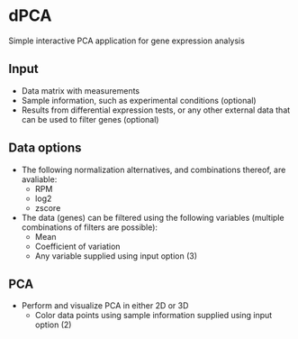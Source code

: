# dPCA
Simple interactive PCA application for gene expression analysis

## Input

* Data matrix with measurements
* Sample information, such as experimental conditions (optional)
* Results from differential expression tests, or any other external data that can be used to filter genes (optional)

## Data options

* The following normalization alternatives, and combinations thereof, are avaliable:
  - RPM
  - log2
  - zscore
* The data (genes) can be filtered using the following variables (multiple combinations of filters are possible):
  - Mean
  - Coefficient of variation
  - Any variable supplied using input option (3)
  
## PCA

* Perform and visualize PCA in either 2D or 3D
  - Color data points using sample information supplied using input option (2)
